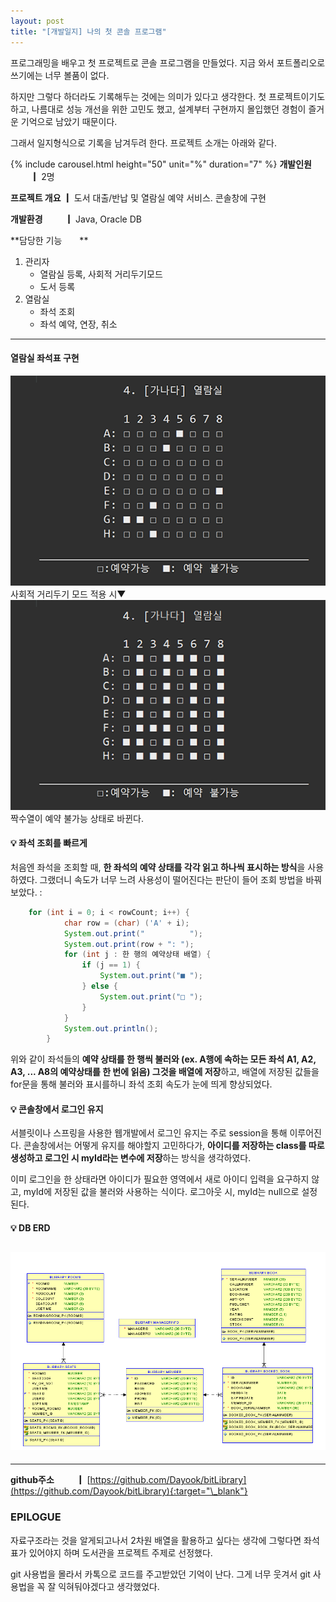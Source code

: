 ```yaml
---
layout: post
title: "[개발일지] 나의 첫 콘솔 프로그램"
---
```


프로그래밍을 배우고 첫 프로젝트로 콘솔 프로그램을 만들었다.
지금 와서 포트폴리오로 쓰기에는 너무 볼품이 없다.

하지만 그렇다 하더라도 기록해두는 것에는 의미가 있다고 생각한다.
첫 프로젝트이기도 하고, 나름대로 성능 개선을 위한 고민도 했고, 설계부터 구현까지 몰입했던 경험이 즐거운 기억으로 남았기 때문이다.

그래서 일지형식으로 기록을 남겨두려 한다.
프로젝트 소개는 아래와 같다.

{% include carousel.html height="50" unit="%" duration="7" %}
**개발인원 　　 ┃** 2명

**프로젝트 개요 ┃** 도서 대출/반납 및 열람실 예약 서비스. 콘솔창에 구현

**개발환경 　　 ┃** Java, Oracle DB

**담당한 기능　　**

1. 관리자
   - 열람실 등록, 사회적 거리두기모드
   - 도서 등록
1. 열람실
   - 좌석 조회
   - 좌석 예약, 연장, 취소

---

#### 열람실 좌석표 구현

![reservation](/assets/img/projects/proj-1/bit1.png)
사회적 거리두기 모드 적용 시▼
![socialdistance](/assets/img/projects/proj-1/socialdistance.png)
짝수열이 예약 불가능 상태로 바뀐다.

#### 💡 좌석 조회를 빠르게

처음엔 좌석을 조회할 때, **한 좌석의 예약 상태를 각각 읽고 하나씩 표시하는 방식**을 사용하였다. 그랬더니 속도가 너무 느려 사용성이 떨어진다는 판단이 들어 조회 방법을 바꿔보았다. :

```java
	for (int i = 0; i < rowCount; i++) {
			char row = (char) ('A' + i);
			System.out.print("          ");
			System.out.print(row + ": ");
			for (int j : 한 행의 예약상태 배열) {
				if (j == 1) {
					System.out.print("■ ");
				} else {
					System.out.print("□ ");
				}
			}
			System.out.println();
		}
```

위와 같이 좌석들의 **예약 상태를 한 행씩 불러와 (ex. A행에 속하는 모든 좌석 A1, A2, A3, ... A8의 예약상태를 한 번에 읽음) 그것을 배열에 저장**하고, 배열에 저장된 값들을 for문을 통해 불러와 표시를하니 좌석 조회 속도가 눈에 띄게 향상되었다.

#### 💡 콘솔창에서 로그인 유지

서블릿이나 스프링을 사용한 웹개발에서 로그인 유지는 주로 session을 통해 이루어진다. 콘솔창에서는 어떻게 유지를 해야할지 고민하다가, **아이디를 저장하는 class를 따로 생성하고 로그인 시 myId라는 변수에 저장**하는 방식을 생각하였다.

이미 로그인을 한 상태라면 아이디가 필요한 영역에서 새로 아이디 입력을 요구하지 않고, myId에 저장된 값을 불러와 사용하는 식이다. 로그아웃 시, myId는 null으로 설정된다.

#### 💡 DB ERD

## ![Database](/assets/img/projects/proj-1/bit-db.png)

---

**github주소 　　 ┃** [https://github.com/Dayook/bitLibrary](https://github.com/Dayook/bitLibrary){:target="\_blank"}


### EPILOGUE

자료구조라는 것을 알게되고나서 2차원 배열을 활용하고 싶다는 생각에
그렇다면 좌석표가 있어야지 하며 도서관을 프로젝트 주제로 선정했다.

git 사용법을 몰라서 카톡으로 코드를 주고받았던 기억이 난다. 그게 너무 웃겨서 git 사용법을 꼭 잘 익혀둬야겠다고 생각했었다.